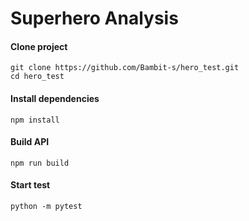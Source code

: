 # Superhero Analysis

#### Clone project
```
git clone https://github.com/Bambit-s/hero_test.git
cd hero_test
```

#### Install dependencies
```
npm install
```

#### Build API
```
npm run build
```

#### Start test
```
python -m pytest
```



